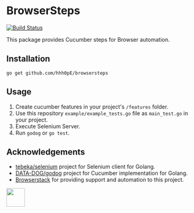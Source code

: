 # BrowserSteps

[![Build Status](https://travis-ci.org/hhh0pE/browsersteps.svg?branch=master)](https://travis-ci.org/llonchj/browsersteps)


This package provides Cucumber steps for Browser automation.

## Installation

    go get github.com/hhh0pE/browsersteps

## Usage

1. Create cucumber features in your project's `/features` folder.
1. Use this repository `example/example_tests.go` file as `main_test.go` in your project.
1. Execute Selenium Server.
1. Run `godog` or `go test`.


## Acknowledgements

* [tebeka/selenium](https://github.com/tebeka/selenium) project for Selenium client for Golang.
* [DATA-DOG/godog](http://github.com/DATA-DOG/godog) project for Cucumber implementation for Golang.
* [Browserstack](http://browserstack.com) for providing support and automation to this project.

<img src="https://cdn.rawgit.com/hhh0pE/browsersteps/da8ce44d/images/browserstack.svg" height="48">
